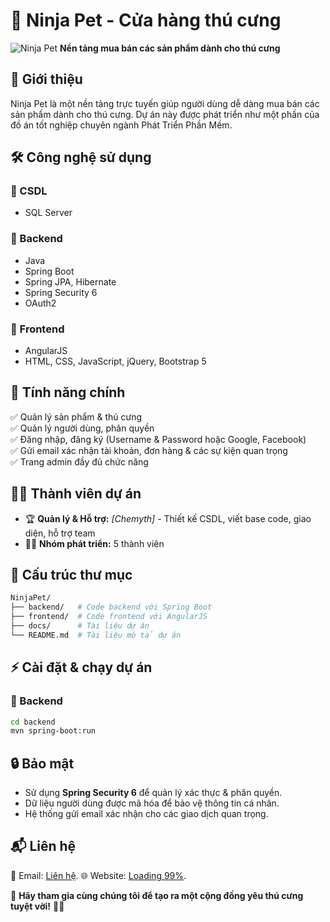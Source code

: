 # 🐾 Ninja Pet - Cửa hàng thú cưng

![Ninja Pet](https://cdn.jsdelivr.net/gh/Chanh03/pet_store_datn@main/PetShop/src/main/resources/static/images/logo/logo-2.png
)
**Nền tảng mua bán các sản phẩm dành cho thú cưng**

## 🚀 Giới thiệu
Ninja Pet là một nền tảng trực tuyến giúp người dùng dễ dàng mua bán các sản phẩm dành cho thú cưng. Dự án này được phát triển như một phần của đồ án tốt nghiệp chuyên ngành Phát Triển Phần Mềm.

## 🛠 Công nghệ sử dụng
### 🔹 CSDL
- SQL Server

### 🔹 Backend
- Java
- Spring Boot
- Spring JPA, Hibernate
- Spring Security 6
- OAuth2

### 🔹 Frontend
- AngularJS
- HTML, CSS, JavaScript, jQuery, Bootstrap 5

## 📌 Tính năng chính
✅ Quản lý sản phẩm & thú cưng  
✅ Quản lý người dùng, phân quyền  
✅ Đăng nhập, đăng ký (Username & Password hoặc Google, Facebook)  
✅ Gửi email xác nhận tài khoản, đơn hàng & các sự kiện quan trọng  
✅ Trang admin đầy đủ chức năng

## 👨‍💻 Thành viên dự án
- 🏆 **Quản lý & Hỗ trợ:** *[Chemyth]* - Thiết kế CSDL, viết base code, giao diện, hỗ trợ team
- 👨‍💻 **Nhóm phát triển:** 5 thành viên

## 📂 Cấu trúc thư mục
```bash
NinjaPet/
├── backend/   # Code backend với Spring Boot
├── frontend/  # Code frontend với AngularJS
├── docs/      # Tài liệu dự án
└── README.md  # Tài liệu mô tả dự án
```

## ⚡ Cài đặt & chạy dự án
### 🔹 Backend
```bash
cd backend
mvn spring-boot:run
```

## 🔒 Bảo mật
- Sử dụng **Spring Security 6** để quản lý xác thực & phân quyền.
- Dữ liệu người dùng được mã hóa để bảo vệ thông tin cá nhân.
- Hệ thống gửi email xác nhận cho các giao dịch quan trọng.

## 📬 Liên hệ
📧 Email: [Liên hệ](ngovietanh121@example.com).
🌐 Website: [Loading 99%](/).

📌 **Hãy tham gia cùng chúng tôi để tạo ra một cộng đồng yêu thú cưng tuyệt vời!** 🐶🐱
